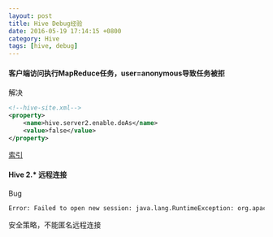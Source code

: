 ```yaml
---
layout: post
title: Hive Debug经验
date: 2016-05-19 17:14:15 +0800
category: Hive
tags: [hive, debug]
---
```


#### 客户端访问执行MapReduce任务，user=anonymous导致任务被拒

解决

```xml
<!--hive-site.xml-->
<property>  
    <name>hive.server2.enable.doAs</name>
    <value>false</value>
</property>
```
[索引](http://blog.zhaishidan.cn/2015/05/15/jie-jue-beelinelian-jie-hiveserver2zhi-xing-sqlbao-cuo-de-wen-ti/)

#### Hive 2.\* 远程连接

Bug

```bash
Error: Failed to open new session: java.lang.RuntimeException: org.apache.hadoop.ipc.RemoteException(org.apache.hadoop.security.authorize.AuthorizationException): User: hadoop is not allowed to impersonate anonymous (state=,code=0)
```

安全策略，不能匿名远程连接
